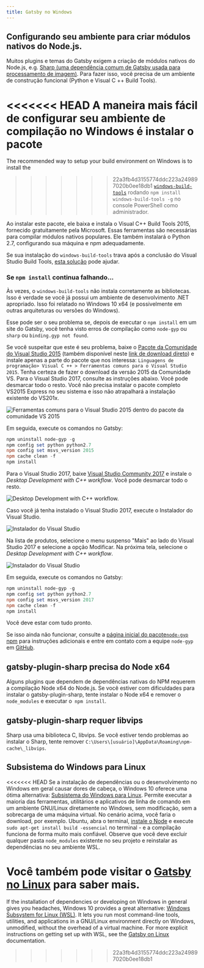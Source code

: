 ```yaml
---
title: Gatsby no Windows
---
```


## Configurando seu ambiente para criar módulos nativos do Node.js.

Muitos plugins e temas do Gatsby exigem a criação de módulos nativos do Node.js, e.g.
[Sharp (uma dependência comum de Gatsby usada para processamento de imagem)](/packages/gatsby-plugin-sharp/).
Para fazer isso, você precisa de um ambiente de construção funcional (Python e Visual C ++ Build Tools).

<<<<<<< HEAD
A maneira mais fácil de configurar seu ambiente de compilação no Windows é instalar o pacote
=======
The recommended way to setup your build environment on Windows is to install the
>>>>>>> 22a3fb4d3155774ddc223a249897020b0ee18db1
[`windows-build-tools`](https://github.com/felixrieseberg/windows-build-tools)
rodando `npm install windows-build-tools -g` no console PowerShell como administrador.


Ao instalar este pacote, ele baixa e instala o Visual C++ Build Tools 2015, fornecido gratuitamente pela Microsoft. Essas ferramentas são necessárias para compilar módulos nativos populares. Ele também instalará o Python 2.7, configurando sua máquina e npm adequadamente.

Se sua instalação do `windows-build-tools` trava após a conclusão do Visual Studio Build Tools, [esta solução](https://github.com/felixrieseberg/windows-build-tools/issues/47#issuecomment-296881488) pode ajudar.

### Se `npm install` continua falhando...

Às vezes, o `windows-build-tools` não instala corretamente as
bibliotecas. Isso é verdade se você já possui um ambiente de desenvolvimento .NET
apropriado. Isso foi relatado no Windows 10 x64 (e possivelmente em outras
arquiteturas ou versões do Windows).

Esse pode ser o seu problema se, depois de executar o `npm install` em um site do Gatsby, você tenha visto erros de compilação como `node-gyp` ou` sharp` ou `binding.gyp not found`.

Se você suspeitar que este é seu problema, baixe o
[Pacote da Comunidade do Visual Studio 2015](https://www.visualstudio.com/vs/older-downloads/) (também disponível neste [link de download direto](https://go.microsoft.com/fwlink/?LinkId=532606&clcid=0x409))
e instale apenas a parte do pacote que nos interessa: `Linguagens de programação> Visual C ++ > Ferramentas comuns para o Visual Studio 2015`. Tenha certeza de
fazer o download da versão 2015 da Comunidade VS. Para o Visual Studio 2017, consulte as instruções abaixo. Você pode desmarcar todo o resto. Você não precisa instalar o pacote completo VS2015 Express no seu sistema e isso não atrapalhará a instalação existente do VS201x.

![Ferramentas comuns para o Visual Studio 2015 dentro do pacote da comunidade VS 2015](https://i.stack.imgur.com/J1aet.png)

Em seguida, execute os comandos no Gatsby:

```powershell
npm uninstall node-gyp -g
npm config set python python2.7
npm config set msvs_version 2015
npm cache clean -f
npm install
```

Para o Visual Studio 2017, baixe [Visual Studio Community 2017](https://visualstudio.microsoft.com/vs/community/) e instale o _Desktop Development with C++ workflow_. Você pode desmarcar todo o resto.

![Desktop Development with C++ workflow.](https://i.imgur.com/dPknorD.png)

Caso você já tenha instalado o Visual Studio 2017, execute o Instalador do Visual Studio.

![Instalador do Visual Studio](https://i.imgur.com/H5PVEbu.png)

Na lista de produtos, selecione o menu suspenso "Mais" ao lado do Visual Studio 2017 e selecione a opção Modificar. Na próxima tela, selecione o _Desktop Development with C++ workflow_.

![Instalador do Visual Studio](https://i.imgur.com/7SFsS99.png)

Em seguida, execute os comandos no Gatsby:

```powershell
npm uninstall node-gyp -g
npm config set python python2.7
npm config set msvs_version 2017
npm cache clean -f
npm install
```

Você deve estar com tudo pronto.

Se isso ainda não funcionar, consulte a
[página inicial do pacote`node-gyp` npm](https://www.npmjs.com/package/node-gyp) para
instruções adicionais e entre em contato com a equipe `node-gyp` em
[GitHub](https://github.com/nodejs/node-gyp/issues).

## gatsby-plugin-sharp precisa do Node x64

Alguns plugins que dependem de dependências nativas do NPM requerem a compilação Node x64 do Node.js. Se você estiver com dificuldades para instalar o gatsby-plugin-sharp, tente instalar o Node x64 e remover o `node_modules` e executar o` npm install`.

## gatsby-plugin-sharp requer libvips

Sharp usa uma biblioteca C, libvips. Se você estiver tendo problemas ao instalar o Sharp, tente remover `C:\Users\[usuário]\AppData\Roaming\npm-cache\_libvips`.

## Subsistema do Windows para Linux

<<<<<<< HEAD
Se a instalação de dependências ou o desenvolvimento no Windows em geral causar dores de cabeça, o Windows 10 oferece uma ótima alternativa: [Subsistema do Windows para Linux](https://docs.microsoft.com/en-us/windows/wsl/about). Permite executar a maioria das ferramentas, utilitários e aplicativos de linha de comando em um ambiente GNU/Linux diretamente no Windows, sem modificação, sem a sobrecarga de uma máquina virtual. No cenário acima, você faria o download, por exemplo. Ubuntu, abra o terminal, [instale o Node](https://nodejs.org/en/download/package-manager/#debian-and-ubuntu-based-linux-distributions) e execute `sudo apt-get install build -essencial` no terminal - e a compilação funciona de forma muito mais confiável. Observe que você deve excluir qualquer pasta `node_modules` existente no seu projeto e reinstalar as dependências no seu ambiente WSL.

Você também pode visitar o [Gatsby no Linux](/docs/gatsby-on-linux/) para saber mais.
=======
If the installation of dependencies or developing on Windows in general gives you headaches, Windows 10 provides a great alternative: [Windows Subsystem for Linux (WSL)](https://docs.microsoft.com/en-us/windows/wsl/about). It lets you run most command-line tools, utilities, and applications in a GNU/Linux environment directly on Windows, unmodified, without the overhead of a virtual machine. For more explicit instructions on getting set up with WSL, see the [Gatsby on Linux](/docs/gatsby-on-linux/#windows-subsystem-linux-wsl) documentation.
>>>>>>> 22a3fb4d3155774ddc223a249897020b0ee18db1
